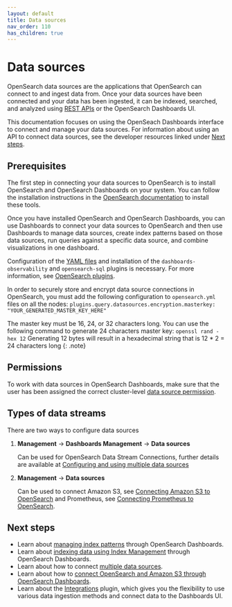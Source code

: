 ```yaml
---
layout: default
title: Data sources
nav_order: 110
has_children: true
---
```


# Data sources

OpenSearch data sources are the applications that OpenSearch can connect to and ingest data from. Once your data sources have been connected and your data has been ingested, it can be indexed, searched, and analyzed using [REST APIs]({{site.url}}{{site.baseurl}}/api-reference/index/) or the OpenSearch Dashboards UI. 

This documentation focuses on using the OpenSeach Dashboards interface to connect and manage your data sources. For information about using an API to connect data sources, see the developer resources linked under [Next steps](#next-steps).


## Prerequisites

The first step in connecting your data sources to OpenSearch is to install OpenSearch and OpenSearch Dashboards on your system. You can follow the installation instructions in the [OpenSearch documentation]({{site.url}}{{site.baseurl}}/install-and-configure/index/) to install these tools.

Once you have installed OpenSearch and OpenSearch Dashboards, you can use Dashboards to connect your data sources to OpenSearch and then use Dashboards to manage data sources, create index patterns based on those data sources, run queries against a specific data source, and combine visualizations in one dashboard.

Configuration of the [YAML files]({{site.url}}{{site.baseurl}}/install-and-configure/configuring-opensearch/#configuration-file) and installation of the `dashboards-observability` and `opensearch-sql` plugins is necessary. For more information, see [OpenSearch plugins]({{site.url}}{{site.baseurl}}/install-and-configure/plugins/).

In order to securely store and encrypt data source connections in OpenSearch, you must add the following configuration to `opensearch.yml` files on all the nodes:
`plugins.query.datasources.encryption.masterkey: "YOUR_GENERATED_MASTER_KEY_HERE"`

The master key must be 16, 24, or 32 characters long. You can use the following command to generate 24 characters master key:
`openssl rand -hex 12`
Generating 12 bytes will result in a hexadecimal string that is 12 * 2 = 24 characters long
{: .note}

## Permissions

To work with data sources in OpenSearch Dashboards, make sure that the user has been assigned the correct cluster-level [data source permission]({{site.url}}{{site.baseurl}}/security/access-control/permissions#data-source-permissions).

## Types of data streams

There are two ways to configure data sources

1. **Management** -> **Dashboards Management** -> **Data sources**
    
    Can be used for OpenSearch Data Stream Connections, further details are available at [Configuring and using multiple data sources]({{site.url}}{{site.baseurl}}/dashboards/management/multi-data-sources/)
2. **Management** -> **Data sources** 
    
    Can be used to connect Amazon S3, see [Connecting Amazon S3 to OpenSearch]({{site.url}}{{site.baseurl}}/dashboards/management/S3-data-source/) and Prometheus, see [Connecting Prometheus to OpenSearch]({{site.url}}{{site.baseurl}}/dashboards/management/connect-prometheus/).

## Next steps

- Learn about [managing index patterns]({{site.url}}{{site.baseurl}}/dashboards/management/index-patterns/) through OpenSearch Dashboards.
- Learn about [indexing data using Index Management]({{site.url}}{{site.baseurl}}/dashboards/im-dashboards/index/) through OpenSearch Dashboards.
- Learn about how to connect [multiple data sources]({{site.url}}{{site.baseurl}}/dashboards/management/multi-data-sources/).
- Learn about how to [connect OpenSearch and Amazon S3 through OpenSearch Dashboards]({{site.url}}{{site.baseurl}}/dashboards/management/S3-data-source/).
- Learn about the [Integrations]({{site.url}}{{site.baseurl}}/integrations/index/) plugin, which gives you the flexibility to use various data ingestion methods and connect data to the Dashboards UI.
